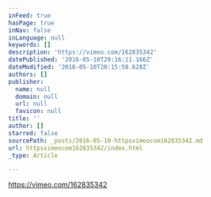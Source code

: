 ```yaml
---
inFeed: true
hasPage: true
inNav: false
inLanguage: null
keywords: []
description: 'https://vimeo.com/162835342'
datePublished: '2016-05-10T20:16:11.166Z'
dateModified: '2016-05-10T20:15:58.628Z'
authors: []
publisher:
  name: null
  domain: null
  url: null
  favicon: null
title: ''
author: []
starred: false
sourcePath: _posts/2016-05-10-httpsvimeocom162835342.md
url: httpsvimeocom162835342/index.html
_type: Article

---
```

https://vimeo.com/162835342